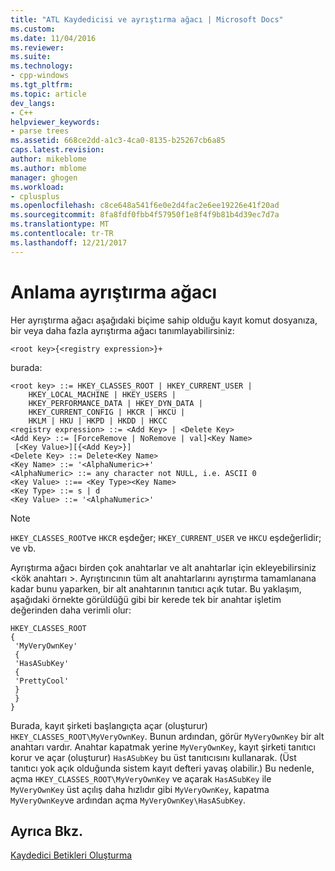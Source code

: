```yaml
---
title: "ATL Kaydedicisi ve ayrıştırma ağacı | Microsoft Docs"
ms.custom: 
ms.date: 11/04/2016
ms.reviewer: 
ms.suite: 
ms.technology:
- cpp-windows
ms.tgt_pltfrm: 
ms.topic: article
dev_langs:
- C++
helpviewer_keywords:
- parse trees
ms.assetid: 668ce2dd-a1c3-4ca0-8135-b25267cb6a85
caps.latest.revision: 
author: mikeblome
ms.author: mblome
manager: ghogen
ms.workload:
- cplusplus
ms.openlocfilehash: c8ce648a541f6e0e2d4fac2e6ee19226e41f20ad
ms.sourcegitcommit: 8fa8fdf0fbb4f57950f1e8f4f9b81b4d39ec7d7a
ms.translationtype: MT
ms.contentlocale: tr-TR
ms.lasthandoff: 12/21/2017
---
```

# <a name="understanding-parse-trees"></a>Anlama ayrıştırma ağacı
Her ayrıştırma ağacı aşağıdaki biçime sahip olduğu kayıt komut dosyanıza, bir veya daha fazla ayrıştırma ağacı tanımlayabilirsiniz:  
  
```  
<root key>{<registry expression>}+  
```  
  
 burada:  
  
```  
<root key> ::= HKEY_CLASSES_ROOT | HKEY_CURRENT_USER |  
    HKEY_LOCAL_MACHINE | HKEY_USERS |  
    HKEY_PERFORMANCE_DATA | HKEY_DYN_DATA |  
    HKEY_CURRENT_CONFIG | HKCR | HKCU |  
    HKLM | HKU | HKPD | HKDD | HKCC  
<registry expression> ::= <Add Key> | <Delete Key>  
<Add Key> ::= [ForceRemove | NoRemove | val]<Key Name>  
 [<Key Value>][{<Add Key>}]  
<Delete Key> ::= Delete<Key Name>  
<Key Name> ::= '<AlphaNumeric>+'  
<AlphaNumeric> ::= any character not NULL, i.e. ASCII 0  
<Key Value> ::== <Key Type><Key Name>  
<Key Type> ::= s | d  
<Key Value> ::= '<AlphaNumeric>'  
```  
  
> [!NOTE]
> `HKEY_CLASSES_ROOT`ve `HKCR` eşdeğer; `HKEY_CURRENT_USER` ve `HKCU` eşdeğerlidir; ve vb.  
  
 Ayrıştırma ağacı birden çok anahtarlar ve alt anahtarlar için ekleyebilirsiniz \<kök anahtarı >. Ayrıştırıcının tüm alt anahtarlarını ayrıştırma tamamlanana kadar bunu yaparken, bir alt anahtarının tanıtıcı açık tutar. Bu yaklaşım, aşağıdaki örnekte görüldüğü gibi bir kerede tek bir anahtar işletim değerinden daha verimli olur:  
  
```  
HKEY_CLASSES_ROOT  
{  
 'MyVeryOwnKey'  
 {  
 'HasASubKey'  
 {  
 'PrettyCool'  
 }  
 }  
}  
```  
  
 Burada, kayıt şirketi başlangıçta açar (oluşturur) `HKEY_CLASSES_ROOT\MyVeryOwnKey`. Bunun ardından, görür `MyVeryOwnKey` bir alt anahtarı vardır. Anahtar kapatmak yerine `MyVeryOwnKey`, kayıt şirketi tanıtıcı korur ve açar (oluşturur) `HasASubKey` bu üst tanıtıcısını kullanarak. (Üst tanıtıcı yok açık olduğunda sistem kayıt defteri yavaş olabilir.) Bu nedenle, açma `HKEY_CLASSES_ROOT\MyVeryOwnKey` ve açarak `HasASubKey` ile `MyVeryOwnKey` üst açılış daha hızlıdır gibi `MyVeryOwnKey`, kapatma `MyVeryOwnKey`ve ardından açma `MyVeryOwnKey\HasASubKey`.  
  
## <a name="see-also"></a>Ayrıca Bkz.  
 [Kaydedici Betikleri Oluşturma](../atl/creating-registrar-scripts.md)

